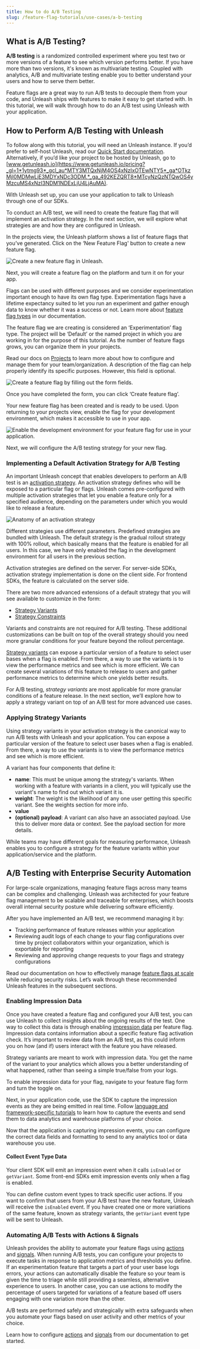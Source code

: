 ```yaml
---
title: How to do A/B Testing
slug: /feature-flag-tutorials/use-cases/a-b-testing
---
```


## What is A/B Testing?

**A/B testing** is a randomized controlled experiment where you test two or more versions of a feature to see which version performs better. If you have more than two versions, it's known as multivariate testing. Coupled with analytics, A/B and multivariate testing enable you to better understand your users and how to serve them better.

Feature flags are a great way to run A/B tests to decouple them from your code, and Unleash ships with features to make it easy to get started with. In this tutorial, we will walk through how to do an A/B test using Unleash with your application.

## How to Perform A/B Testing with Unleash

To follow along with this tutorial, you will need an Unleash instance. If you’d prefer to self-host Unleash, read our [Quick Start documentation](/reference/quickstart). Alternatively, if you’d like your project to be hosted by Unleash, go to [www.getunleash.io](https://www.getunleash.io/pricing?_gl=1*1ytmg93*_gcl_au*MTY3MTQxNjM4OS4xNzIxOTEwNTY5*_ga*OTkzMjI0MDMwLjE3MDYxNDc3ODM.*_ga_492KEZQRT8*MTcyNzQzNTQwOS4yMzcuMS4xNzI3NDM1NDExLjU4LjAuMA).

With Unleash set up, you can use your application to talk to Unleash through one of our SDKs.

To conduct an A/B test, we will need to create the feature flag that will implement an activation strategy. In the next section, we will explore what strategies are and how they are configured in Unleash.

In the projects view, the Unleash platform shows a list of feature flags that you’ve generated. Click on the ‘New Feature Flag' button to create a new feature flag.

![Create a new feature flag in Unleash.](/img/react-tutorial-create-new-flag.png)

Next, you will create a feature flag on the platform and turn it on for your app.

Flags can be used with different purposes and we consider experimentation important enough to have its own flag type. Experimentation flags have a lifetime expectancy suited to let you run an experiment and gather enough data to know whether it was a success or not. Learn more about [feature flag types](/reference/feature-toggle-types) in our documentation.

The feature flag we are creating is considered an ‘Experimentation’ flag type. The project will be ‘Default’ or the named project in which you are working in for the purpose of this tutorial. As the number of feature flags grows, you can organize them in your projects.

Read our docs on [Projects](/reference/projects) to learn more about how to configure and manage them for your team/organization. A description of the flag can help properly identify its specific purposes. However, this field is optional.

![Create a feature flag by filling out the form fields.](/img/react-tutorial-create-flag-form.png)

Once you have completed the form, you can click ‘Create feature flag’.

Your new feature flag has been created and is ready to be used. Upon returning to your projects view, enable the flag for your development environment, which makes it accessible to use in your app.

![Enable the development environment for your feature flag for use in your application.](/img/tutorial-enable-dev-env.png)

Next, we will configure the A/B testing strategy for your new flag.

### Implementing a Default Activation Strategy for A/B Testing

An important Unleash concept that enables developers to perform an A/B test is an [activation strategy](/reference/activation-strategies). An activation strategy defines who will be exposed to a particular flag or flags. Unleash comes pre-configured with multiple activation strategies that let you enable a feature only for a specified audience, depending on the parameters under which you would like to release a feature.

![Anatomy of an activation strategy](/img/anatomy-of-unleash-strategy.png)

Different strategies use different parameters. Predefined strategies are bundled with Unleash. The default strategy is the gradual rollout strategy with 100% rollout, which basically means that the feature is enabled for all users. In this case, we have only enabled the flag in the development environment for all users in the previous section.

Activation strategies are defined on the server. For server-side SDKs, activation strategy implementation is done on the client side. For frontend SDKs, the feature is calculated on the server side.

There are two more advanced extensions of a default strategy that you will see available to customize in the form:

-   [Strategy Variants](/reference/strategy-variants)
-   [Strategy Constraints](/reference/strategy-constraints)

Variants and constraints are not required for A/B testing. These additional customizations can be built on top of the overall strategy should you need more granular conditions for your feature beyond the rollout percentage.

[Strategy variants](/reference/strategy-variants) can expose a particular version of a feature to select user bases when a flag is enabled. From there, a way to use the variants is to view the performance metrics and see which is more efficient. We can create several variations of this feature to release to users and gather performance metrics to determine which one yields better results.

For A/B testing, _strategy variants_ are most applicable for more granular conditions of a feature release. In the next section, we’ll explore how to apply a strategy variant on top of an A/B test for more advanced use cases.

### Applying Strategy Variants

Using strategy variants in your activation strategy is the canonical way to run A/B tests with Unleash and your application. You can expose a particular version of the feature to select user bases when a flag is enabled. From there, a way to use the variants is to view the performance metrics and see which is more efficient.

A variant has four components that define it:

-   **name**: This must be unique among the strategy's variants. When working with a feature with variants in a client, you will typically use the variant's name to find out which variant it is.
-   **weight**: The weight is the likelihood of any one user getting this specific variant. See the weights section for more info.
-   **value**
-   **(optional) payload**: A variant can also have an associated payload. Use this to deliver more data or context. See the payload section for more details.

While teams may have different goals for measuring performance, Unleash enables you to configure a strategy for the feature variants within your application/service and the platform.

## A/B Testing with Enterprise Security Automation

For large-scale organizations, managing feature flags across many teams can be complex and challenging. Unleash was architected for your feature flag management to be scalable and traceable for enterprises, which boosts overall internal security posture while delivering software efficiently.

After you have implemented an A/B test, we recommend managing it by:

-   Tracking performance of feature releases within your application
-   Reviewing audit logs of each change to your flag configurations over time by project collaborators within your organization, which is exportable for reporting
-   Reviewing and approving change requests to your flags and strategy configurations

Read our documentation on how to effectively manage [feature flags at scale](/topics/feature-flags/best-practices-using-feature-flags-at-scale) while reducing security risks. Let’s walk through these recommended Unleash features in the subsequent sections.

### Enabling Impression Data

Once you have created a feature flag and configured your A/B test, you can use Unleash to collect insights about the ongoing results of the test. One way to collect this data is through enabling [impression data](/reference/impression-data#impression-event-data) per feature flag. Impression data contains information about a specific feature flag activation check. It’s important to review data from an A/B test, as this could inform you on how (and if) users interact with the feature you have released.

Strategy variants are meant to work with impression data. You get the name of the variant to your analytics which allows you a better understanding of what happened, rather than seeing a simple true/false from your logs.

To enable impression data for your flag, navigate to your feature flag form and turn the toggle on.

Next, in your application code, use the SDK to capture the impression events as they are being emitted in real time. Follow [language and framework-specific tutorials](/languages-and-frameworks) to learn how to capture the events and send them to data analytics and warehouse platforms of your choice.

Now that the application is capturing impression events, you can configure the correct data fields and formatting to send to any analytics tool or data warehouse you use.

#### Collect Event Type Data

Your client SDK will emit an impression event when it calls `isEnabled` or `getVariant`. Some front-end SDKs emit impression events only when a flag is enabled.

You can define custom event types to track specific user actions. If you want to confirm that users from your A/B test have the new feature, Unleash will receive the `isEnabled` event. If you have created one or more variations of the same feature, known as strategy variants, the `getVariant` event type will be sent to Unleash.

### Automating A/B Tests with Actions & Signals

Unleash provides the ability to automate your feature flags using [actions](/reference/actions) and [signals](/reference/signals). When running A/B tests, you can configure your projects to execute tasks in response to application metrics and thresholds you define. If an experimentation feature that targets a part of your user base logs errors, your actions can automatically disable the feature so your team is given the time to triage while still providing a seamless, alternative experience to users. In another case, you can use actions to modify the percentage of users targeted for variations of a feature based off users engaging with one variation more than the other.

A/B tests are performed safely and strategically with extra safeguards when you automate your flags based on user activity and other metrics of your choice.

Learn how to configure [actions](/reference/actions) and [signals](/reference/signals) from our documentation to get started.
